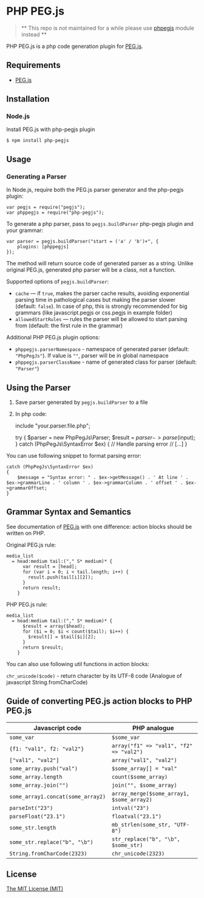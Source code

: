 PHP PEG.js
======

> ** This repo is not maintained for a while please use [phpegjs](https://github.com/nylen/phpegjs) module instead **

PHP PEG.js is a php code generation plugin for 
[PEG.js](https://github.com/dmajda/pegjs).

## Requirements

* [PEG.js](http://pegjs.majda.cz/) 

Installation
------------

### Node.js

Install PEG.js with php-pegjs plugin

    $ npm install php-pegjs

Usage
-----

### Generating a Parser

In Node.js, require both the PEG.js parser generator and the php-pegjs plugin:

    var pegjs = require("pegjs");
    var phppegjs = require("php-pegjs");

To generate a php parser, pass to `pegjs.buildParser` php-pegjs plugin and your grammar:

    var parser = pegjs.buildParser("start = ('a' / 'b')+", {
        plugins: [phppegjs]
    });


The method will return source code of generated parser as a string. Unlike original PEG.js, generated php parser will be a class, not a function.

Supported options of `pegjs.buildParser`:

  * `cache` — if `true`, makes the parser cache results, avoiding exponential
    parsing time in pathological cases but making the parser slower (default:
    `false`). In case of php, this is strongly recommended for big grammars
    (like javascript.pegjs or css.pegjs in example folder)
  * `allowedStartRules` — rules the parser will be allowed to start parsing from
    (default: the first rule in the grammar)

Additional PHP PEG.js plugin options:  

  * `phppegjs.parserNamespace` - namespace of generated parser (default: `"PhpPegJs"`). If value is `""`, parser will be in global namespace
  * `phppegjs.parserClassName` - name of generated class for parser (default: `"Parser"`)

Using the Parser
----------------

1) Save parser generated by `pegjs.buildParser` to a file

2) In php code:

    include "your.parser.file.php";
    
    try
    {
        $parser = new PhpPegJs\Parser;
        $result = $parser->parse($input);
    }
    catch (PhpPegJs\SyntaxError $ex)
    {
        // Handle parsing error
        // [...]
    }

You can use following snippet to format parsing error:

    catch (PhpPegJs\SyntaxError $ex)
    {
        $message = "Syntax error: " . $ex->getMessage() . ' At line ' . $ex->grammarLine . ' column ' . $ex->grammarColumn . ' offset ' . $ex->grammarOffset;
    }

Grammar Syntax and Semantics
----------------------------

See documentation of [PEG.js](https://github.com/dmajda/pegjs#grammar-syntax-and-semantics) with one difference: action blocks should be written on PHP.

Original PEG.js rule:

    media_list
      = head:medium tail:("," S* medium)* {
          var result = [head];
          for (var i = 0; i < tail.length; i++) {
            result.push(tail[i][2]);
          }
          return result;
        }
        
PHP PEG.js rule:

    media_list
      = head:medium tail:("," S* medium)* {
          $result = array($head);
          for ($i = 0; $i < count($tail); $i++) {
            $result[] = $tail[$i][2];
          }
          return $result;
        }
        
You can also use following util functions in action blocks:

`chr_unicode($code)` - return character by its UTF-8 code (Analogue of javascript  String.fromCharCode)

Guide of converting PEG.js action blocks to PHP PEG.js
------------------------------------------------------

| Javascript code                   | PHP analogue                              | 
| --------------------------------- | ----------------------------------------- |
| `some_var`                        | `$some_var`                               |
| `{f1: "val1", f2: "val2"}`        | `array("f1" => "val1", "f2" => "val2")`   |
| `["val1", "val2"]`                | `array("val1", "val2")`                   |
| `some_array.push("val")`          | `$some_array[] = "val"`                   |
| `some_array.length`               | `count($some_array)`                      |
| `some_array.join("")`             | `join("", $some_array)`                   |
| `some_array1.concat(some_array2)` | `array_merge($some_array1, $some_array2)` |
| `parseInt("23")`                  | `intval("23")`                            |
| `parseFloat("23.1")`              | `floatval("23.1")`                        |
| `some_str.length`                 | `mb_strlen(some_str, "UTF-8")`            |
| `some_str.replace("b", "\b")`     | `str_replace("b", "\b", $some_str)`       |
| `String.fromCharCode(2323)`       | `chr_unicode(2323)`                       |

License
-------

[The MIT License (MIT)](http://opensource.org/licenses/MIT)
